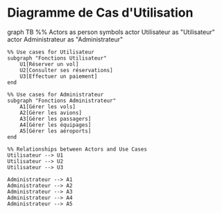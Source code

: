 # Diagramme de Cas d'Utilisation

graph TB
    %% Actors as person symbols
    actor Utilisateur as "Utilisateur"
    actor Administrateur as "Administrateur"

    %% Use cases for Utilisateur
    subgraph "Fonctions Utilisateur"
        U1[Réserver un vol]
        U2[Consulter ses réservations]
        U3[Effectuer un paiement]
    end

    %% Use cases for Administrateur
    subgraph "Fonctions Administrateur"
        A1[Gérer les vols]
        A2[Gérer les avions]
        A3[Gérer les passagers]
        A4[Gérer les équipages]
        A5[Gérer les aéroports]
    end

    %% Relationships between Actors and Use Cases
    Utilisateur --> U1
    Utilisateur --> U2
    Utilisateur --> U3

    Administrateur --> A1
    Administrateur --> A2
    Administrateur --> A3
    Administrateur --> A4
    Administrateur --> A5
